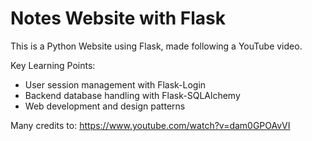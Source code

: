 # Notes Website with Flask

This is a Python Website using Flask, made following a YouTube video.

Key Learning Points:
- User session management with Flask-Login
- Backend database handling with Flask-SQLAlchemy
- Web development and design patterns

Many credits to: https://www.youtube.com/watch?v=dam0GPOAvVI 
